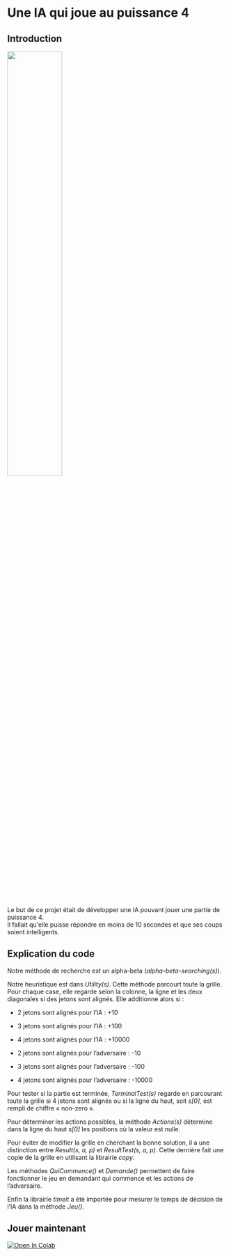 # Une IA qui joue au puissance 4

## Introduction

<p align="left"><img  src="https://raw.githubusercontent.com/VLNTNF/four-in-a-row-bot/main/Game.png" width="50%"></p>

Le but de ce projet était de développer une IA pouvant jouer une partie de puissance 4.  
Il fallait qu'elle puisse répondre en moins de 10 secondes et que ses coups soient intelligents.

## Explication du code
Notre méthode de recherche est un alpha-beta (*alpha-beta-searching(s)*).  

Notre heuristique est dans *Utility(s)*. Cette méthode parcourt toute la grille. Pour chaque case, elle regarde selon la colonne, la ligne et les deux diagonales si des jetons sont alignés. Elle additionne alors si : 
-	2 jetons sont alignés pour l’IA : +10
-	3 jetons sont alignés pour l’IA : +100
-	4 jetons sont alignés pour l’IA : +10000

-	2 jetons sont alignés pour l’adversaire : -10
-	3 jetons sont alignés pour l’adversaire : -100
-	4 jetons sont alignés pour l’adversaire : -10000

Pour tester si la partie est terminée, *TerminalTest(s)* regarde en parcourant toute la grille si 4 jetons sont alignés ou si la ligne du haut, soit *s[0]*, est rempli de chiffre « non-zero ».  

Pour déterminer les actions possibles, la méthode *Actions(s)* détermine dans la ligne du haut *s[0]* les positions où la valeur est nulle.  

Pour éviter de modifier la grille en cherchant la bonne solution, il a une distinction entre *Result(s, a, p)* et *ResultTest(s, a, p)*. Cette dernière fait une copie de la grille en utilisant la librairie *copy*.  

Les méthodes *QuiCommence()* et *Demande()* permettent de faire fonctionner le jeu en demandant qui commence et les actions de l’adversaire. 

Enfin la librairie *timeit* a été importée pour mesurer le temps de décision de l’IA dans la méthode *Jeu()*. 

## Jouer maintenant
[![Open In Colab](https://colab.research.google.com/assets/colab-badge.svg)](https://colab.research.google.com/github/VLNTNF/four-in-a-row-bot/blob/main/Puissance4.ipynb)

